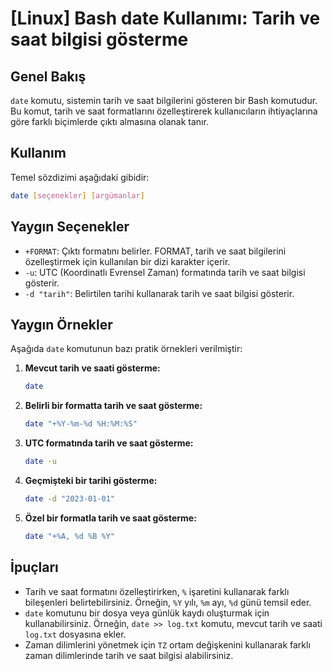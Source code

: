 # [Linux] Bash date Kullanımı: Tarih ve saat bilgisi gösterme

## Genel Bakış
`date` komutu, sistemin tarih ve saat bilgilerini gösteren bir Bash komutudur. Bu komut, tarih ve saat formatlarını özelleştirerek kullanıcıların ihtiyaçlarına göre farklı biçimlerde çıktı almasına olanak tanır.

## Kullanım
Temel sözdizimi aşağıdaki gibidir:
```bash
date [seçenekler] [argümanlar]
```

## Yaygın Seçenekler
- `+FORMAT`: Çıktı formatını belirler. FORMAT, tarih ve saat bilgilerini özelleştirmek için kullanılan bir dizi karakter içerir.
- `-u`: UTC (Koordinatlı Evrensel Zaman) formatında tarih ve saat bilgisi gösterir.
- `-d "tarih"`: Belirtilen tarihi kullanarak tarih ve saat bilgisi gösterir.

## Yaygın Örnekler
Aşağıda `date` komutunun bazı pratik örnekleri verilmiştir:

1. **Mevcut tarih ve saati gösterme:**
   ```bash
   date
   ```

2. **Belirli bir formatta tarih ve saat gösterme:**
   ```bash
   date "+%Y-%m-%d %H:%M:%S"
   ```

3. **UTC formatında tarih ve saat gösterme:**
   ```bash
   date -u
   ```

4. **Geçmişteki bir tarihi gösterme:**
   ```bash
   date -d "2023-01-01"
   ```

5. **Özel bir formatla tarih ve saat gösterme:**
   ```bash
   date "+%A, %d %B %Y"
   ```

## İpuçları
- Tarih ve saat formatını özelleştirirken, `%` işaretini kullanarak farklı bileşenleri belirtebilirsiniz. Örneğin, `%Y` yılı, `%m` ayı, `%d` günü temsil eder.
- `date` komutunu bir dosya veya günlük kaydı oluşturmak için kullanabilirsiniz. Örneğin, `date >> log.txt` komutu, mevcut tarih ve saati `log.txt` dosyasına ekler.
- Zaman dilimlerini yönetmek için `TZ` ortam değişkenini kullanarak farklı zaman dilimlerinde tarih ve saat bilgisi alabilirsiniz.